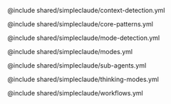 @include shared/simpleclaude/context-detection.yml

@include shared/simpleclaude/core-patterns.yml

@include shared/simpleclaude/mode-detection.yml

@include shared/simpleclaude/modes.yml

@include shared/simpleclaude/sub-agents.yml

@include shared/simpleclaude/thinking-modes.yml

@include shared/simpleclaude/workflows.yml
